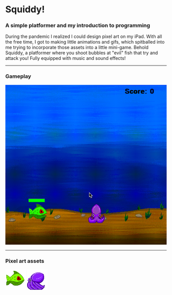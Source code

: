 # Squiddy!
### A simple platformer and my introduction to programming
During the pandemic I realized I could design pixel art on my iPad. With all the free time, I got to making little 
animations and gifs, which spitballed into me trying to incorporate those assets into a little mini-game. Behold Squiddy,
a platformer where you shoot bubbles at "evil" fish that try and attack you! Fully equipped with music and sound effects!

---
### Gameplay

![Squiddy-gameplay](./gifs/Squiddy-gameplay.gif)

---
### Pixel art assets
![evilFish-gif](./gifs/evilFish.gif)
![Squiddy-gif](./gifs/Squiddy.gif)
